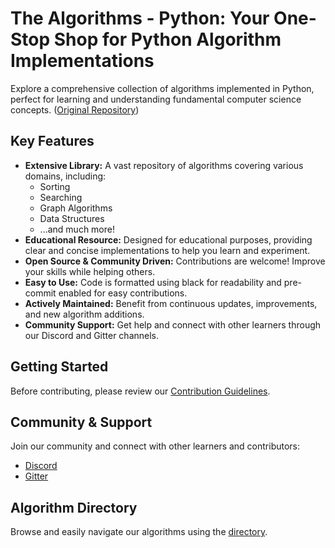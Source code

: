 # The Algorithms - Python: Your One-Stop Shop for Python Algorithm Implementations

Explore a comprehensive collection of algorithms implemented in Python, perfect for learning and understanding fundamental computer science concepts. ([Original Repository](https://github.com/TheAlgorithms/Python))

## Key Features

*   **Extensive Library:** A vast repository of algorithms covering various domains, including:
    *   Sorting
    *   Searching
    *   Graph Algorithms
    *   Data Structures
    *   ...and much more!
*   **Educational Resource:** Designed for educational purposes, providing clear and concise implementations to help you learn and experiment.
*   **Open Source & Community Driven:**  Contributions are welcome!  Improve your skills while helping others.
*   **Easy to Use:** Code is formatted using black for readability and pre-commit enabled for easy contributions.
*   **Actively Maintained:** Benefit from continuous updates, improvements, and new algorithm additions.
*   **Community Support:** Get help and connect with other learners through our Discord and Gitter channels.

## Getting Started

Before contributing, please review our [Contribution Guidelines](CONTRIBUTING.md).

## Community & Support

Join our community and connect with other learners and contributors:

*   [Discord](https://the-algorithms.com/discord)
*   [Gitter](https://gitter.im/TheAlgorithms/community)

## Algorithm Directory

Browse and easily navigate our algorithms using the [directory](DIRECTORY.md).